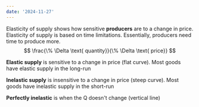 ```yaml
---
date: '2024-11-27'
---
```

Elasticity of supply shows how sensitive **producers** are to a change in price. Elasticity of supply is based on time limitations. Essentially, producers need time to produce more.
$$
\frac{\% \Delta \text{ quantity}}{\% \Delta \text{ price}}
$$

**Elastic supply** is sensitive to a change in price (flat curve). Most goods have elastic supply in the long-run

**Inelastic supply** is insensitive to a change in price (steep curve). Most goods have inelastic supply in the short-run

**Perfectly inelastic** is when the Q doesn't change (vertical line)

